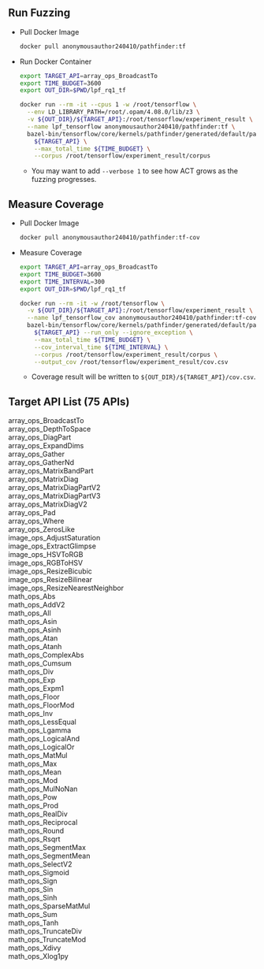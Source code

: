 ## Run Fuzzing

 - Pull Docker Image
	 ```bash
	 docker pull anonymousauthor240410/pathfinder:tf
	 ```

 - Run Docker Container
	```bash
	export TARGET_API=array_ops_BroadcastTo
	export TIME_BUDGET=3600
	export OUT_DIR=$PWD/lpf_rq1_tf
	
	docker run --rm -it --cpus 1 -w /root/tensorflow \
	  --env LD_LIBRARY_PATH=/root/.opam/4.08.0/lib/z3 \
	  -v ${OUT_DIR}/${TARGET_API}:/root/tensorflow/experiment_result \
	  --name lpf_tensorflow anonymousauthor240410/pathfinder:tf \
	  bazel-bin/tensorflow/core/kernels/pathfinder/generated/default/pathfinder_driver_main \
	    ${TARGET_API} \
	    --max_total_time ${TIME_BUDGET} \
	    --corpus /root/tensorflow/experiment_result/corpus
	```
	* You may want to add `--verbose 1` to see how ACT grows as the fuzzing progresses.

## Measure Coverage

 - Pull Docker Image
	 ```bash
	 docker pull anonymousauthor240410/pathfinder:tf-cov
	 ```

  - Measure Coverage
	```bash
	export TARGET_API=array_ops_BroadcastTo
	export TIME_BUDGET=3600
	export TIME_INTERVAL=300
	export OUT_DIR=$PWD/lpf_rq1_tf
	
	docker run --rm -it -w /root/tensorflow \
	  -v ${OUT_DIR}/${TARGET_API}:/root/tensorflow/experiment_result \
	  --name lpf_tensorflow_cov anonymousauthor240410/pathfinder:tf-cov \
	  bazel-bin/tensorflow/core/kernels/pathfinder/generated/default/pathfinder_driver_main \
	    ${TARGET_API} --run_only --ignore_exception \
	    --max_total_time ${TIME_BUDGET} \
	    --cov_interval_time ${TIME_INTERVAL} \
	    --corpus /root/tensorflow/experiment_result/corpus \
	    --output_cov /root/tensorflow/experiment_result/cov.csv
  	```
    - Coverage result will be written to `${OUT_DIR}/${TARGET_API}/cov.csv`.

## Target API List (75 APIs)

array_ops_BroadcastTo\
array_ops_DepthToSpace\
array_ops_DiagPart\
array_ops_ExpandDims\
array_ops_Gather\
array_ops_GatherNd\
array_ops_MatrixBandPart\
array_ops_MatrixDiag\
array_ops_MatrixDiagPartV2\
array_ops_MatrixDiagPartV3\
array_ops_MatrixDiagV2\
array_ops_Pad\
array_ops_Where\
array_ops_ZerosLike\
image_ops_AdjustSaturation\
image_ops_ExtractGlimpse\
image_ops_HSVToRGB\
image_ops_RGBToHSV\
image_ops_ResizeBicubic\
image_ops_ResizeBilinear\
image_ops_ResizeNearestNeighbor\
math_ops_Abs\
math_ops_AddV2\
math_ops_All\
math_ops_Asin\
math_ops_Asinh\
math_ops_Atan\
math_ops_Atanh\
math_ops_ComplexAbs\
math_ops_Cumsum\
math_ops_Div\
math_ops_Exp\
math_ops_Expm1\
math_ops_Floor\
math_ops_FloorMod\
math_ops_Inv\
math_ops_LessEqual\
math_ops_Lgamma\
math_ops_LogicalAnd\
math_ops_LogicalOr\
math_ops_MatMul\
math_ops_Max\
math_ops_Mean\
math_ops_Mod\
math_ops_MulNoNan\
math_ops_Pow\
math_ops_Prod\
math_ops_RealDiv\
math_ops_Reciprocal\
math_ops_Round\
math_ops_Rsqrt\
math_ops_SegmentMax\
math_ops_SegmentMean\
math_ops_SelectV2\
math_ops_Sigmoid\
math_ops_Sign\
math_ops_Sin\
math_ops_Sinh\
math_ops_SparseMatMul\
math_ops_Sum\
math_ops_Tanh\
math_ops_TruncateDiv\
math_ops_TruncateMod\
math_ops_Xdivy\
math_ops_Xlog1py
